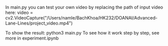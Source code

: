In main.py you can test your own video by replacing the path of input video here:
video = cv2.VideoCapture("/Users/namle/BachKhoa/HK232/DOANAI/Advanced-Lane-Lines/project_video.mp4")

To show the result:  python3 main.py
To see how it work step by step, see more in experiment.ipynb
